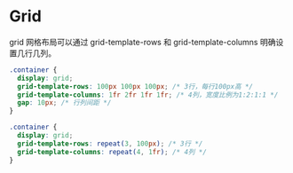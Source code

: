 # Grid

grid 网格布局可以通过 grid-template-rows 和 grid-template-columns 明确设置几行几列。

```css
.container {
  display: grid;
  grid-template-rows: 100px 100px 100px; /* 3行，每行100px高 */
  grid-template-columns: 1fr 2fr 1fr 1fr; /* 4列，宽度比例为1:2:1:1 */
  gap: 10px; /* 行列间距 */
}
```

```css
.container {
  display: grid;
  grid-template-rows: repeat(3, 100px); /* 3行 */
  grid-template-columns: repeat(4, 1fr); /* 4列 */
}
```
